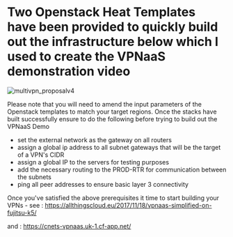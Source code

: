 # Two Openstack Heat Templates have been provided to quickly build out the infrastructure below which I used to create the VPNaaS demonstration video

![multivpn_proposalv4](https://user-images.githubusercontent.com/9472095/33608481-8d4d06f4-d9bc-11e7-9a32-14ef998b0436.png)

Please note that you will need to amend the input parameters of the Openstack templates to match your target regions.
Once the stacks have built successfully ensure to do the following before trying to build out the VPNaaS Demo
 - set the external network as the gateway on all routers
 - assign a global ip address to all subnet gateways that will be the target of a VPN's CIDR
 - assign a global IP to the servers for testing purposes
 - add the necessary routing to the PROD-RTR for communication between the subnets
 - ping all peer addresses to ensure basic layer 3 connectivity
 
 Once you've satisfied the above prerequisites it time to start building your VPNs - 
 see : https://allthingscloud.eu/2017/11/18/vpnaas-simplified-on-fujitsu-k5/
 
 and : https://cnets-vpnaas.uk-1.cf-app.net/
 
